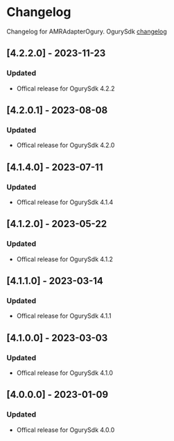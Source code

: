 # Changelog

Changelog for AMRAdapterOgury. 
OgurySdk [changelog](https://ogury-ltd.gitbook.io/release-notes/ios/ogury-sdk)

## [4.2.2.0] - 2023-11-23
### Updated
- Offical release for OgurySdk 4.2.2

## [4.2.0.1] - 2023-08-08
### Updated
- Offical release for OgurySdk 4.2.0

## [4.1.4.0] - 2023-07-11
### Updated
- Offical release for OgurySdk 4.1.4

## [4.1.2.0] - 2023-05-22
### Updated
- Offical release for OgurySdk 4.1.2

## [4.1.1.0] - 2023-03-14
### Updated
- Offical release for OgurySdk 4.1.1

## [4.1.0.0] - 2023-03-03
### Updated
- Offical release for OgurySdk 4.1.0

## [4.0.0.0] - 2023-01-09
### Updated
- Offical release for OgurySdk 4.0.0
